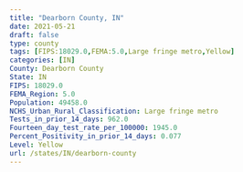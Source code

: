 ```yaml
---
title: "Dearborn County, IN"
date: 2021-05-21
draft: false
type: county
tags: [FIPS:18029.0,FEMA:5.0,Large fringe metro,Yellow]
categories: [IN]
County: Dearborn County
State: IN
FIPS: 18029.0
FEMA_Region: 5.0
Population: 49458.0
NCHS_Urban_Rural_Classification: Large fringe metro
Tests_in_prior_14_days: 962.0
Fourteen_day_test_rate_per_100000: 1945.0
Percent_Positivity_in_prior_14_days: 0.077
Level: Yellow
url: /states/IN/dearborn-county
---
```



